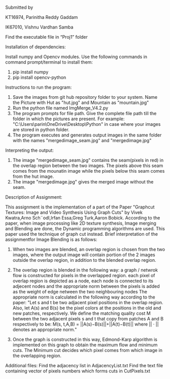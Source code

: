 Submitted by

KT16974, Parinitha Reddy Gaddam

IK67010, Vishnu Vardhan Samba


Find the executable file in “Proj1” folder

Installation of dependencies:

Install numpy and Opencv modules. Use the following commands in command prompt/terminal to install them: 
1. pip install numpy
2. pip install opencv-python 

Instructions to run the program:

1. Save the images from git hub repository folder to your system. Name the Picture with Hut as "hut.jpg" and Mountain as "mountain.jpg"
2. Run the python file named ImgMerge_V4.2.py
3. The program prompts for file path. Give the complete file path till the folder in which the pictures are present.
   For example: "C:\Users\parin\OneDrive\Desktop\Python" in case where your images are stored in python folder.
4. The program executes and generates output images in the same folder with the names "mergedimage_seam.jpg" and "mergedimage.jpg"

Interpreting the output: 

1. The image "mergedimage_seam.jpg" contains the seam(pixels in red) in the overlap region between the two images. The pixels above this seam
   comes from the mounatin image while the pixels below this seam comes from the hut image.
2. The image "mergedimage.jpg" gives the merged image without the seam.

Description of Assignment:

This assignment is the implementation of a part of the Paper "Graphcut Textures: Image and Video Synthesis Using Graph Cuts" by Vivek Kwatra,Arno Sch¨odl,Irfan Essa,Greg Turk,Aaron Bobick.
According to the paper, when image processing like 2D texture synthesis, Image merging and Blending are done, the Dynamic programming algorithms are used. This paper used the technique
of graph cut instead. Brief interpretation of the assignmentfor Image Blending is as follows:
1. When two images are blended, an overlap region is chosen from the two images, where the output image will contain portion of the 2 images outside the overlap region, in addition to
the blended overlap region.

2. The overlap region is blended in the following way: a graph / netwrok flow is constructed for pixels in the overlapped region.
each pixel of overlap region is depicted as a node, each node is connected to its adjecent nodes and the appropriate norm between the pixels is added as the weight of edge netween the two neighbouring nodes
The appropriate norm is calculated in the following way according to the paper:
"Let s and t be two adjacent pixel positions in the overlap region. Also, let A(s) and B(s) be the pixel colors at the positions in the old and new patches, respectively.
We define the matching quality cost M between the two adjacent pixels s and t that copy from patches A and B respectively to be:
M(s, t,A,B) = ||A(s)−B(s)||+||A(t)−B(t)||
where || · || denotes an appropriate norm."

3. Once the graph is constructed in this way, Edmond-Karp algorithm is implemented on this graph to obtain the maximum flow and minimum cuts. The Minimum cut decides which pixel comes from which image in the overlapping region.

Additional files:
Find the adjacency list in AdjacencyList.txt
Find the text file containing vector of pixels numbers which forms cuts in CutPixels.txt

